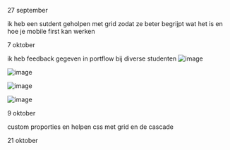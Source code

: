 27 september

ik heb een sutdent geholpen met grid zodat ze beter begrijpt wat het is en hoe je mobile first kan werken


7 oktober

ik heb feedback gegeven in portflow bij diverse studenten
![image](https://github.com/user-attachments/assets/f9a827a5-f999-4105-8ea3-0ef2e448da23)

![image](https://github.com/user-attachments/assets/7af8e93c-e73e-429f-9bbb-3cbc6b7ead6d)

![image](https://github.com/user-attachments/assets/24a559b2-05f1-4bd4-9fa7-1665efb09e32)

![image](https://github.com/user-attachments/assets/71d2d9fc-4e0b-429e-8f85-4a3e54c17feb)

9 oktober 

custom proporties en helpen css met grid en de cascade 

21 oktober
